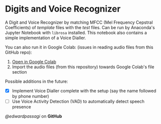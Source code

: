 # Digits and Voice Recognizer
A Digit and Voice Recognizer by matching MFCC (Mel Frequency Cepstral Coefficients) of *template* files with the *test* files.
Can be run by Anaconda's Jupyter Notebook with `librosa` installed.
This notebook also contains a simple implementation of a Voice Dialler.

You can also run it in Google Colab: (issues in reading audio files from this GitHub repo):
1. [Open in Google Colab](https://colab.research.google.com/github/edwardpassagi/voiceRecognizer/)
2. Import the audio files (from this repository) towards Google Colab's file section

Possible additions in the future:
- [x] Implement Voice Dialler complete with the setup (say the name followed by phone number)
- [ ] Use Voice Activity Detection (VAD) to automatically detect speech presence

*@edwardpassagi* on **GitHub**